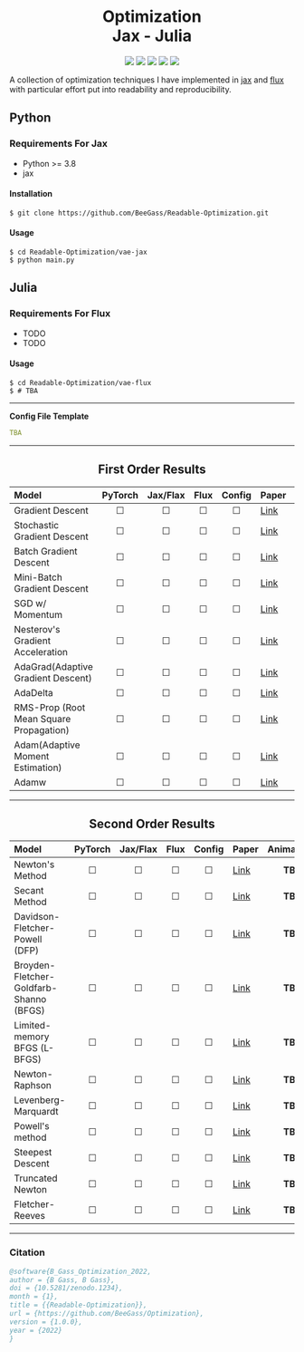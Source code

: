 <h1 align="center">
  <b>Optimization</b><br> 
  <b>Jax - Julia</b><br> 
</h1>

<p align="center">
      <a href="https://www.python.org/">
        <img src="https://img.shields.io/badge/Python-3.8-ff69b4.svg" /></a>
       <a href= "https://fluxml.ai/">
        <img src="https://img.shields.io/badge/Flux-v0.12.8-red" /></a>
       <a href= "https://github.com/google/jax">
        <img src="https://img.shields.io/badge/Jax-v0.1.75-yellow" /></a>
       <a href= "https://github.com/BeeGass/Optimization/blob/main/LICENSE">
        <img src="https://img.shields.io/badge/license-Apache2.0-blue.svg" /></a>
         <a href= "http://twitter.com/intent/tweet?text=Optimization:%20A%20Collection%20Of%20Optimization%20Techniques%20Written%20In%20Julia%20And%20Jax%3A&url=https://github.com/BeeGass/Optimization">
        <img src="https://img.shields.io/twitter/url/https/shields.io.svg?style=social" /></a>

</p>

A collection of optimization techniques I have implemented in [jax](https://github.com/google/jax) and [flux](https://fluxml.ai/) with particular effort put into readability and reproducibility. 

## Python 
### Requirements For Jax
- Python >= 3.8
- jax

#### Installation
```
$ git clone https://github.com/BeeGass/Readable-Optimization.git
```

#### Usage
```
$ cd Readable-Optimization/vae-jax
$ python main.py 
```

## Julia
### Requirements For Flux
- TODO
- TODO

#### Usage
```
$ cd Readable-Optimization/vae-flux
$ # TBA 
```
--- 

**Config File Template**
```yaml
TBA
```

----
<h2 align="center">
  <b>First Order Results</b><br>
</h2>


| Model                                   | PyTorch | Jax/Flax |  Flux   | Config  | Paper    | Animations | Samples |
|:--------------------------------------- |:-------:|:--------:|:-------:|:-------:|:-------- |:----------:|:-------:|
| Gradient Descent                        | &#9744; | &#9744;  | &#9744; | &#9744; | [Link]() |  **TBA**   | **TBA** |
| Stochastic Gradient Descent             | &#9744; | &#9744;  | &#9744; | &#9744; | [Link]() |  **TBA**   | **TBA** |
| Batch Gradient Descent                  | &#9744; | &#9744;  | &#9744; | &#9744; | [Link]() |  **TBA**   | **TBA** |
| Mini-Batch Gradient Descent             | &#9744; | &#9744;  | &#9744; | &#9744; | [Link]() |  **TBA**   | **TBA** |
| SGD w/ Momentum                         | &#9744; | &#9744;  | &#9744; | &#9744; | [Link]() |  **TBA**   | **TBA** |
| Nesterov's Gradient Acceleration        | &#9744; | &#9744;  | &#9744; | &#9744; | [Link]() |  **TBA**   | **TBA** |
| AdaGrad(Adaptive Gradient Descent)      | &#9744; | &#9744;  | &#9744; | &#9744; | [Link]() |  **TBA**   | **TBA** |
| AdaDelta                                | &#9744; | &#9744;  | &#9744; | &#9744; | [Link]() |  **TBA**   | **TBA** |
| RMS-Prop (Root Mean Square Propagation) | &#9744; | &#9744;  | &#9744; | &#9744; | [Link]() |  **TBA**   | **TBA** |
| Adam(Adaptive Moment Estimation)        | &#9744; | &#9744;  | &#9744; | &#9744; | [Link]() |  **TBA**   | **TBA** |
| Adamw                                   | &#9744; | &#9744;  | &#9744; | &#9744; | [Link]() |  **TBA**   | **TBA** |

----
<h2 align="center">
  <b>Second Order Results</b><br>
</h2>


| Model                                   | PyTorch | Jax/Flax |  Flux   | Config  | Paper    | Animations | Samples |
|:--------------------------------------- |:-------:|:--------:|:-------:|:-------:|:-------- |:----------:|:-------:|
| Newton's Method                         | &#9744; | &#9744;  | &#9744; | &#9744; | [Link]() |  **TBA**   | **TBA** |
| Secant Method                           | &#9744; | &#9744;  | &#9744; | &#9744; | [Link]() |  **TBA**   | **TBA** |
| Davidson-Fletcher-Powell (DFP)          | &#9744; | &#9744;  | &#9744; | &#9744; | [Link]() |  **TBA**   | **TBA** |
| Broyden-Fletcher-Goldfarb-Shanno (BFGS) | &#9744; | &#9744;  | &#9744; | &#9744; | [Link]() |  **TBA**   | **TBA** |
| Limited-memory BFGS (L-BFGS)            | &#9744; | &#9744;  | &#9744; | &#9744; | [Link]() |  **TBA**   | **TBA** |
| Newton-Raphson                          | &#9744; | &#9744;  | &#9744; | &#9744; | [Link]() |  **TBA**   | **TBA** |
| Levenberg-Marquardt                     | &#9744; | &#9744;  | &#9744; | &#9744; | [Link]() |  **TBA**   | **TBA** |
| Powell's method                         | &#9744; | &#9744;  | &#9744; | &#9744; | [Link]() |  **TBA**   | **TBA** |
| Steepest Descent                        | &#9744; | &#9744;  | &#9744; | &#9744; | [Link]() |  **TBA**   | **TBA** |
| Truncated Newton                        | &#9744; | &#9744;  | &#9744; | &#9744; | [Link]() |  **TBA**   | **TBA** |
| Fletcher-Reeves                         | &#9744; | &#9744;  | &#9744; | &#9744; | [Link]() |  **TBA**   | **TBA** |

---
### Citation
```bib
@software{B_Gass_Optimization_2022,
author = {B Gass, B Gass},
doi = {10.5281/zenodo.1234},
month = {1},
title = {{Readable-Optimization}},
url = {https://github.com/BeeGass/Optimization},
version = {1.0.0},
year = {2022}
}
```

